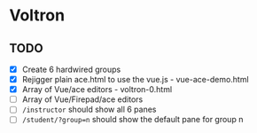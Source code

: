 # Voltron

## TODO

- [x] Create 6 hardwired groups
- [x] Rejigger plain ace.html to use the vue.js
        - vue-ace-demo.html
- [x] Array of Vue/ace editors
        - voltron-0.html
- [ ] Array of Vue/Firepad/ace editors
- [ ] `/instructor` should show all 6 panes
- [ ] `/student/?group=n` should show the default pane for group n
